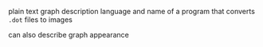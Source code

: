 plain text graph description language and name of a program that converts `.dot` files to images

can also describe graph appearance
